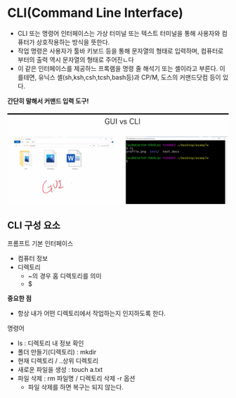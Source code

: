# CLI(Command Line Interface)

- CLI 또는 명령어 인터페이스는 가상 터미널 또는 텍스트 터미널을 통해 사용자와 컴퓨터가 상호작용하는 방식을 뜻한다.
- 작업 명령은 사용자가 툴바 키보드 등을 통해 문자열의 형태로 입력하며, 컴퓨터로부터의 출력 역시 문자열의 형태로 주어진ㄴ다
- 이 같은 인터페이스를 제공하느 프록램을 명령 줄 해석기 또는 셸이라고 부른다. 이를테면, 유닉스 셸(sh,ksh,csh,tcsh,bash등)과 CP/M, 도스의 커맨드닷컴 등이 있다.

**간단히 말해서 커맨드 입력 도구!**

![ ](1.png)

## CLI 구성 요소

프롬프트 기본 인터페이스

- 컴퓨터 정보
- 디렉토리
    - ~의 경우 홈 디렉토리를 의미
    - $

**중요한 점**

- 항상 내가 어떤 디렉토리에서 작업하는지 인지하도록 한다.

명령어

- ls : 디렉토리 내 정보 확인
- 폴더 만들기(디렉토리) : mkdir
- 현재 디렉토리 / ..상위 디렉토리
- 새로운 파일을 생성 : touch a.txt
- 파일 삭제 : rm 파일명 / 디렉토리 삭제 -r 옵션
    - 파일 삭제를 하면 복구는 되지 않는다.